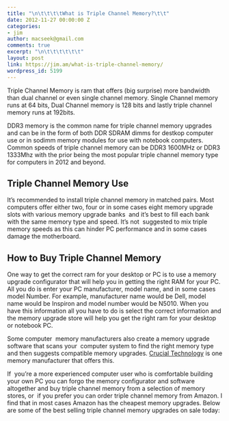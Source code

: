 ```yaml
---
title: "\n\t\t\t\tWhat is Triple Channel Memory?\t\t"
date: 2012-11-27 00:00:00 Z
categories:
- jim
author: macseek@gmail.com
comments: true
excerpt: "\n\t\t\t\t\t\t"
layout: post
link: https://jim.am/what-is-triple-channel-memory/
wordpress_id: 5199
---
```


Triple Channel Memory is ram that offers (big surprise) more bandwidth than dual channel or even single channel memory. Single Channel memory runs at 64 bits, Dual Channel memory is 128 bits and lastly triple channel memory runs at 192bits.




DDR3 memory is the common name for triple channel memory upgrades and can be in the form of both DDR SDRAM dimms for destkop computer use or in sodimm memory modules for use with notebook computers. Common speeds of triple channel memory can be DDR3 1600MHz or DDR3 1333Mhz with the prior being the most popular triple channel memory type for computers in 2012 and beyond.




## Triple Channel Memory Use




It’s recommended to install triple channel memory in matched pairs. Most computers offer either two, four or in some cases eight memory upgrade slots with various memory upgrade banks  and it’s best to fill each bank with the same memory type and speed. It’s not  suggested to mix triple memory speeds as this can hinder PC performance and in some cases damage the motherboard.




## How to Buy Triple Channel Memory




One way to get the correct ram for your desktop or PC is to use a memory upgrade configurator that will help you in getting the right RAM for your PC. All you do is enter your PC manufacturer, model name, and in some cases model Number. For example, manufacturer name would be Dell, model name would be Inspiron and model number would be N5010. When you have this information all you have to do is select the correct information and the memory upgrade store will help you get the right ram for your desktop or notebook PC.




Some computer  memory manufacturers also create a memory upgrade software that scans your  computer system to find the right memory type and then suggests compatible memory upgrades. [Crucial Technology](http://www.anrdoezrs.net/click-1548159-10273954) is one memory manufacturer that offers this.




If  you’re a more experienced computer user who is comfortable building your own PC you can forgo the memory configurator and software altogether and buy triple channel memory from a selection of memory stores, or  if you prefer you can order triple channel memory from Amazon. I find that in most cases Amazon has the cheapest memory upgrades. Below are some of the best selling triple channel memory upgrades on sale today:




 




 




 




 




 




 




 




 




 




 




 




 




 




 




 


		
